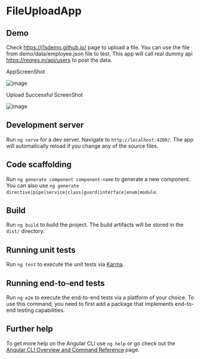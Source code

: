 # FileUploadApp

## Demo

Check https://j1sdemo.github.io/ page to upload a file. You can use the file from demo/data/employee.json file to test. This app will call real dummy api https://reqres.in/api/users to post the data. 

AppScreenShot

![image](https://user-images.githubusercontent.com/3309381/154703296-9c7d7256-7ed1-462b-a59a-5234c01c5f58.png)

Upload Successful ScreenShot

![image](https://user-images.githubusercontent.com/3309381/154706916-2768a599-8e7b-484a-a1f8-b0af6e4e22b8.png)

## Development server

Run `ng serve` for a dev server. Navigate to `http://localhost:4200/`. The app will automatically reload if you change any of the source files.

## Code scaffolding

Run `ng generate component component-name` to generate a new component. You can also use `ng generate directive|pipe|service|class|guard|interface|enum|module`.

## Build

Run `ng build` to build the project. The build artifacts will be stored in the `dist/` directory.

## Running unit tests

Run `ng test` to execute the unit tests via [Karma](https://karma-runner.github.io).

## Running end-to-end tests

Run `ng e2e` to execute the end-to-end tests via a platform of your choice. To use this command, you need to first add a package that implements end-to-end testing capabilities.

## Further help

To get more help on the Angular CLI use `ng help` or go check out the [Angular CLI Overview and Command Reference](https://angular.io/cli) page.
